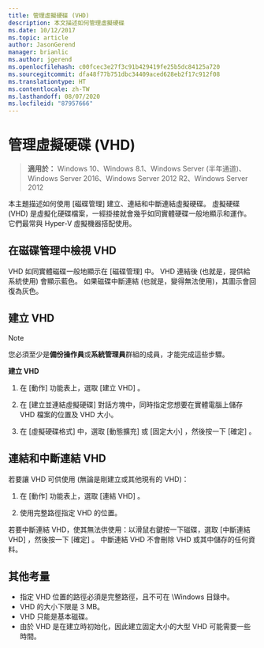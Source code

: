 ```yaml
---
title: 管理虛擬硬碟 (VHD)
description: 本文描述如何管理虛擬硬碟
ms.date: 10/12/2017
ms.topic: article
author: JasonGerend
manager: brianlic
ms.author: jgerend
ms.openlocfilehash: c00fcec3e27f3c91b429419fe25b5dc84125a720
ms.sourcegitcommit: dfa48f77b751dbc34409aced628eb2f17c912f08
ms.translationtype: HT
ms.contentlocale: zh-TW
ms.lasthandoff: 08/07/2020
ms.locfileid: "87957666"
---
```

# <a name="manage-virtual-hard-disks-vhd"></a>管理虛擬硬碟 (VHD)

> **適用於：** Windows 10、Windows 8.1、Windows Server (半年通道)、Windows Server 2016、Windows Server 2012 R2、Windows Server 2012

本主題描述如何使用 [磁碟管理] 建立、連結和中斷連結虛擬硬碟。 虛擬硬碟 (VHD) 是虛擬化硬碟檔案，一經掛接就會幾乎如同實體硬碟一般地顯示和運作。 它們最常與 Hyper-V 虛擬機器搭配使用。

## <a name="viewing-vhds-in-disk-management"></a>在磁碟管理中檢視 VHD

VHD 如同實體磁碟一般地顯示在 [磁碟管理] 中。 VHD 連結後 (也就是，提供給系統使用) 會顯示藍色。 如果磁碟中斷連結 (也就是，變得無法使用)，其圖示會回復為灰色。

## <a name="creating-a-vhd"></a>建立 VHD

> [!NOTE]
> 您必須至少是**備份操作員**或**系統管理員**群組的成員，才能完成這些步驟。

**建立 VHD**

1.  在 [動作]  功能表上，選取 [建立 VHD]  。

2.  在 [建立並連結虛擬硬碟]  對話方塊中，同時指定您想要在實體電腦上儲存 VHD 檔案的位置及 VHD 大小。

3.  在 [虛擬硬碟格式]  中，選取 [動態擴充]  或 [固定大小]  ，然後按一下 [確定]  。

## <a name="attaching-and-detaching-a-vhd"></a>連結和中斷連結 VHD

若要讓 VHD 可供使用 (無論是剛建立或其他現有的 VHD)：

1. 在 [動作]  功能表上，選取 [連結 VHD]  。

2. 使用完整路徑指定 VHD 的位置。

若要中斷連結 VHD，使其無法供使用：以滑鼠右鍵按一下磁碟，選取 [中斷連結 VHD]  ，然後按一下 [確定]  。 中斷連結 VHD 不會刪除 VHD 或其中儲存的任何資料。

## <a name="additional-considerations"></a>其他考量

-   指定 VHD 位置的路徑必須是完整路徑，且不可在 \\Windows 目錄中。
-   VHD 的大小下限是 3 MB。
-   VHD 只能是基本磁碟。
-   由於 VHD 是在建立時初始化，因此建立固定大小的大型 VHD 可能需要一些時間。
